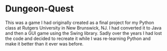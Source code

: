 # Dungeon-Quest
This was a game I had originally created as a final project for my Python class at Rutgers University in New Brunswick,  NJ.
I had converted it to Java and then a GUI game using the Swing library. Sadly over the years I had lost the code and decided to 
recreate it while I was re-learning Python and make it better than it ever was before.

